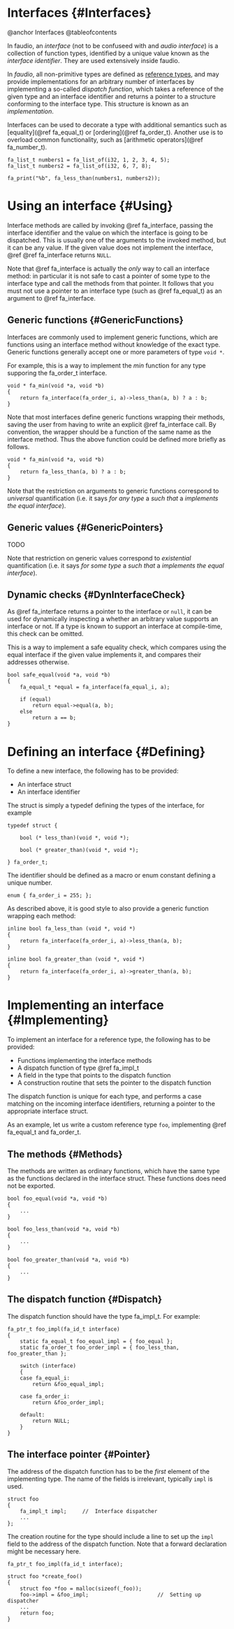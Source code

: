
# Interfaces {#Interfaces}

@anchor Interfaces
@tableofcontents

In faudio, an *interface* (not to be confuseed with and *audio interface*) is a
collection of function types, identified by a unique value known as the *interface
identifier*. They are used extensively inside faudio.

In *faudio*, all non-primitive types are defined as [reference types][reftype], and may
provide implementations for an arbitrary number of interfaces by implementing a so-called
*dispatch function*, which takes a reference of the given type and an interface identifier
and returns a pointer to a structure conforming to the interface type. This structure is
known as an *implementation*.

Interfaces can be used to decorate a type with additional semantics such as
[equality](@ref fa_equal_t) or [ordering](@ref fa_order_t). Another use
is to overload common functionality, such as 
[arithmetic operators](@ref fa_number_t).

~~~~
fa_list_t numbers1 = fa_list_of(i32, 1, 2, 3, 4, 5);
fa_list_t numbers2 = fa_list_of(i32, 6, 7, 8);

fa_print("%b", fa_less_than(numbers1, numbers2));
~~~~


# Using an interface {#Using}

Interface methods are called by invoking @ref fa_interface, passing the
interface identifier and the value on which the interface is going to be
dispatched. This is usually one of the arguments to the invoked method, but it can
be any value. If the given value does not implement the interface, @ref
@ref fa_interface returns `NULL`.

Note that @ref fa_interface is actually the *only* way to call an
interface method: in particular it is not safe to cast a pointer of some type to
the interface type and call the methods from that pointer. It follows that you must
not use a pointer to an interface type (such as @ref fa_equal_t) as
an argument to @ref fa_interface.


## Generic functions {#GenericFunctions}

Interfaces are commonly used to implement generic functions, which are functions
using an interface method without knowledge of the exact type. Generic functions
generally accept one or more parameters of type `void *`.

For example, this is a way to implement the *min* function for any type supporing
the fa_order_t interface.

~~~~
void * fa_min(void *a, void *b) 
{             
    return fa_interface(fa_order_i, a)->less_than(a, b) ? a : b;
}
~~~~

Note that most interfaces define generic functions wrapping their methods, saving
the user from having to write an explicit @ref fa_interface call. By
convention, the wrapper should be a function of the same name as the interface
method. Thus the above function could be defined more briefly as follows.

~~~~
void * fa_min(void *a, void *b)
{
    return fa_less_than(a, b) ? a : b;
}
~~~~

Note that the restriction on arguments to generic functions correspond to
*universal* quantification (i.e. it says *for any type* a *such that* a *implements
the equal interface*).

## Generic values {#GenericPointers}

TODO

Note that restriction on generic values correspond to *existential* quantification
(i.e. it says *for some type* a *such that* a *implements the equal interface*).


## Dynamic checks {#DynInterfaceCheck}

As @ref fa_interface returns a pointer to the interface or `null`, it can be
used for dynamically inspecting a whether an arbitrary value supports an interface
or not. If a type is known to support an interface at compile-time, this check can
be omitted.

This is a way to implement a safe equality check, which compares using the equal
interface if the given value implements it, and compares their addresses otherwise.

~~~~
bool safe_equal(void *a, void *b)
{       
    fa_equal_t *equal = fa_interface(fa_equal_i, a);

    if (equal)
        return equal->equal(a, b);
    else
        return a == b;
}
~~~~


# Defining an interface {#Defining}

To define a new interface, the following has to be provided:

* An interface struct
* An interface identifier

The struct is simply a typedef defining the types of the interface, for example

~~~~
typedef struct {

    bool (* less_than)(void *, void *);

    bool (* greater_than)(void *, void *);

} fa_order_t;
~~~~

The identifier should be defined as a macro or enum constant defining a unique
number.

~~~~
enum { fa_order_i = 255; };
~~~~

As described above, it is good style to also provide a generic function wrapping
each method:

~~~~
inline bool fa_less_than (void *, void *)
{
    return fa_interface(fa_order_i, a)->less_than(a, b);
}

inline bool fa_greater_than (void *, void *)
{
    return fa_interface(fa_order_i, a)->greater_than(a, b);
}
~~~~


# Implementing an interface {#Implementing}

To implement an interface for a reference type, the following has to be provided:

* Functions implementing the interface methods
* A dispatch function of type @ref fa_impl_t
* A field in the type that points to the dispatch function
* A construction routine that sets the pointer to the dispatch function

The dispatch function is unique for each type, and performs a case matching on the
incoming interface identifiers, returning a pointer to the appropriate interface
struct.

As an example, let us write a custom reference type `foo`, implementing @ref
fa_equal_t and fa_order_t.

## The methods {#Methods}

The methods are written as ordinary functions, which have the same type as the
functions declared in the interface struct. These functions does need not be
exported.

~~~~
bool foo_equal(void *a, void *b)
{
    ...
}

bool foo_less_than(void *a, void *b)
{
    ...
}

bool foo_greater_than(void *a, void *b)
{
    ...
}
~~~~

## The dispatch function {#Dispatch}

The dispatch function should have the type fa_impl_t. For example:

~~~~
fa_ptr_t foo_impl(fa_id_t interface)
{
    static fa_equal_t foo_equal_impl = { foo_equal };
    static fa_order_t foo_order_impl = { foo_less_than, foo_greater_than };

    switch (interface)
    {
    case fa_equal_i:
        return &foo_equal_impl;

    case fa_order_i:
        return &foo_order_impl;

    default:
        return NULL;
    }
}
~~~~

## The interface pointer {#Pointer}

The address of the dispatch function has to be the *first* element of the
implementing type. The name of the fields is irrelevant, typically `impl` is used.

~~~~
struct foo
{
    fa_impl_t impl;     //  Interface dispatcher
    ...
};
~~~~

The creation routine for the type should include a line to set up the `impl` field
to the address of the dispatch function. Note that a forward declaration might be
necessary here.

~~~~
fa_ptr_t foo_impl(fa_id_t interface);

struct foo *create_foo()
{
    struct foo *foo = malloc(sizeof(_foo));
    foo->impl = &foo_impl;                      //  Setting up dispatcher
    ...
    return foo;
}
~~~~

[ad-hoc-poly]: http://en.wikipedia.org/wiki/Ad-hoc_polymorphism
[reftype]:     http://en.wikipedia.org/wiki/Reference_type